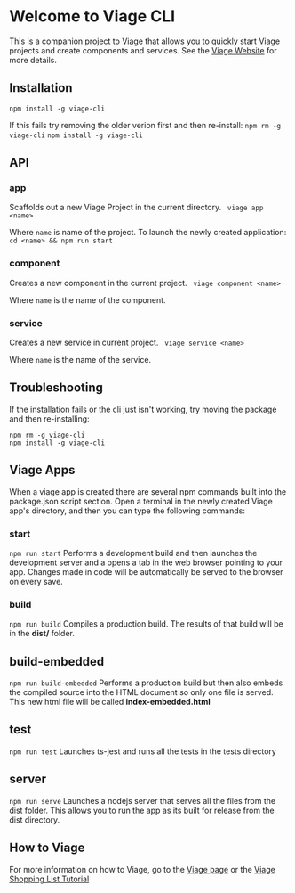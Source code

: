 # Welcome to Viage CLI
This is a companion project to [Viage](https://github.com/schlotg/viage) that allows you to quickly start Viage projects and create components and services. See the [Viage Website](https://schlotg.github.io/) for more details.

## Installation
```npm install -g viage-cli```

If this fails try removing the older verion first and then re-install:
```npm rm -g viage-cli```
```npm install -g viage-cli```

## API

### app
Scaffolds out a new Viage Project in the current directory.
``` viage app <name>```

Where ```name``` is name of the project. To launch the newly created application:
``` cd <name> && npm run start ```

### component
Creates a new component in the current project.
``` viage component <name>```

Where ```name``` is the name of the component.

### service
Creates a new service in current project.
``` viage service <name>```

Where ```name``` is the name of the service.

## Troubleshooting
If the installation fails or the cli just isn't working, try moving the package and then re-installing:

```
npm rm -g viage-cli
npm install -g viage-cli
```

## Viage Apps
When a viage app is created there are several npm commands built into the package.json script section. Open a terminal in the newly created Viage app's directory, and then you can type the following commands:

### start
``` npm run start ```
Performs a development build and then launches the development server and a opens a tab in the web browser pointing to your app. Changes made in code will be automatically be served to the browser on every save.

### build
``` npm run build ```
Compiles a production build. The results of that build will be in the **dist/** folder.

## build-embedded
``` npm run build-embedded ```
Performs a production build but then also embeds the compiled source into the HTML document so only one file is served. This new html file will be called **index-embedded.html**

## test
``` npm run test ```
Launches ts-jest and runs all the tests in the tests directory

## server
``` npm run serve ```
Launches a nodejs server that serves all the files from the dist folder. This allows you to run the app as its built for release from the dist directory.

## How to Viage
For more information on how to Viage, go to the [Viage page](https://github.com/schlotg/viage) or the [Viage Shopping List Tutorial](https://schlotg.github.io/#/tutorial_introduction)
